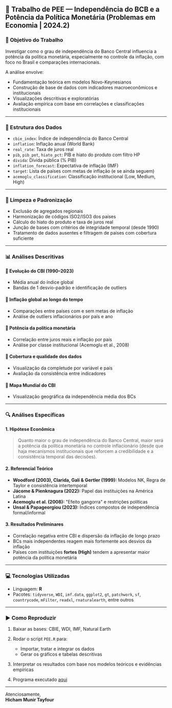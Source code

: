 ## 📘 Trabalho de PEE — Independência do BCB e a Potência da Política Monetária (Problemas em Economia | 2024.2)

### 🎯 Objetivo do Trabalho

Investigar como o grau de independência do Banco Central influencia a potência da política monetária, especialmente no controle da inflação, com foco no Brasil e comparações internacionais.

A análise envolve:
- Fundamentação teórica em modelos Novo-Keynesianos
- Construção de base de dados com indicadores macroeconômicos e institucionais
- Visualizações descritivas e exploratórias
- Avaliação empírica com base em correlações e classificações institucionais

---

### 📂 Estrutura dos Dados

- `cbie_index`: Índice de independência do Banco Central
- `inflation`: Inflação anual (World Bank)
- `real_rate`: Taxa de juros real
- `pib`, `pib_pot`, `hiato_pct`: PIB e hiato do produto com filtro HP
- `divida`: Dívida pública (% PIB)
- `inflation_forecast`: Expectativa de inflação (IMF)
- `target`: Lista de países com metas de inflação (e se ainda seguem)
- `acemoglu_classification`: Classificação institucional (Low, Medium, High)

---

### 🧼 Limpeza e Padronização

- Exclusão de agregados regionais
- Harmonização de códigos ISO2/ISO3 dos países
- Cálculo do hiato do produto e taxa de juros real
- Junção de bases com critérios de integridade temporal (desde 1990)
- Tratamento de dados ausentes e filtragem de países com cobertura suficiente

---

### 📊 Análises Descritivas

#### 📌 Evolução do CBI (1990–2023)
- Média anual do índice global
- Bandas de 1 desvio-padrão e identificação de outliers

#### 📌 Inflação global ao longo do tempo
- Comparações entre países com e sem metas de inflação
- Análise de outliers inflacionários por país e ano

#### 📌 Potência da política monetária
- Correlação entre juros reais e inflação por país
- Análise por classe institucional (Acemoglu et al., 2008)

#### 📌 Cobertura e qualidade dos dados
- Visualização da completude por variável e país
- Avaliação da consistência entre indicadores

#### 📌 Mapa Mundial do CBI
- Visualização geográfica da independência média dos BCs

---

### 🔍 Análises Específicas

#### 1. **Hipótese Econômica**
> Quanto maior o grau de independência do Banco Central, maior será a potência da política monetária no controle inflacionário (desde que haja mecanismos institucionais que reforcem a credibilidade e a consistência temporal das decisões).

#### 2. **Referencial Teórico**
- **Woodford (2003), Clarida, Galí & Gertler (1999):** Modelos NK, Regra de Taylor e consistência intertemporal
- **Jácome & Pienknagura (2022):** Papel das instituições na América Latina
- **Acemoglu et al. (2008):** "Efeito gangorra" e restrições políticas
- **Unsal & Papageorgiou (2023):** Índices compostos de independência formal/informal

#### 3. **Resultados Preliminares**
- Correlação negativa entre CBI e dispersão da inflação de longo prazo
- BCs mais independentes reagem mais fortemente aos desvios da inflação
- Países com instituições **fortes (High)** tendem a apresentar maior potência da política monetária

---

### 💻 Tecnologias Utilizadas

- Linguagem: **R**
- Pacotes: `tidyverse`, `WDI`, `imf.data`, `ggplot2`, `gt`, `patchwork`, `sf`, `countrycode`, `mFilter`, `readxl`, `rnaturalearth`, entre outros

---

### ▶️ Como Reproduzir

1. Baixar as bases: CBIE, WDI, IMF, Natural Earth
2. Rodar o script `PEE.R` para:
   - Importar, tratar e integrar os dados
   - Gerar os gráficos e tabelas descritivas
3. Interpretar os resultados com base nos modelos teóricos e evidências empíricas

4. Programa executado [aqui](https://raw.githack.com/Hic-Tayfour/HTML/raw/refs/heads/main/PEE.html)
---


Atenciosamente,  
**Hicham Munir Tayfour**  
